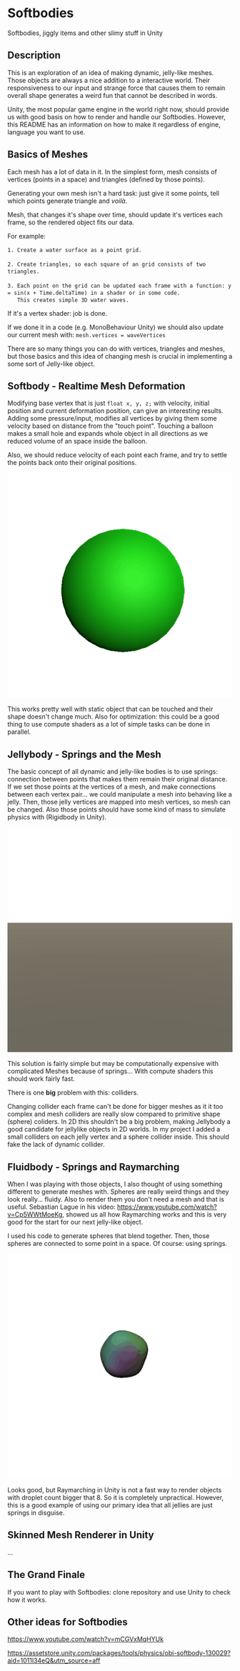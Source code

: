 # Softbodies
Softbodies, jiggly items and other slimy stuff in Unity

## Description

This is an exploration of an idea of making dynamic, jelly-like meshes. Those objects are always a nice addition to a interactive world.
Their responsiveness to our input and strange force that causes them to remain overall shape generates a weird fun that cannot be described in words.

Unity, the most popular game engine in the world right now, should provide us with good basis on how to render and handle our Softbodies.
However, this README has an information on how to make it regardless of engine, language you want to use.

## Basics of Meshes

Each mesh has a lot of data in it. In the simplest form, mesh consists of vertices (points in a space) and triangles (defined by those points).

Generating your own mesh isn't a hard task: just give it some points, tell which points generate triangle and *voilà*.

Mesh, that changes it's shape over time, should update it's vertices each frame, so the rendered object fits our data.

For example: 

    1. Create a water surface as a point grid.

    2. Create triangles, so each square of an grid consists of two triangles.

    3. Each point on the grid can be updated each frame with a function: y = sin(x + Time.deltaTime) in a shader or in some code.
       This creates simple 3D water waves.

If it's a vertex shader: job is done.

If we done it in a code (e.g. MonoBehaviour Unity) we should also update our current mesh with: ```mesh.vertices = waveVertices```

There are so many things you can do with vertices, triangles and meshes, but those basics and this idea of changing mesh is crucial in implementing a some sort of Jelly-like object.

## Softbody - Realtime Mesh Deformation

Modifying base vertex that is just ```float x, y, z;``` with velocity, initial position and current deformation position, can give an interesting results.
Adding some pressure/input, modifies all vertices by giving them some velocity based on distance from the "touch point". Touching a balloon makes a small hole and expands whole object in all directions as we reduced volume of an space inside the balloon.

Also, we should reduce velocity of each point each frame, and try to settle the points back onto their original positions.

![](softbody.gif)

This works pretty well with static object that can be touched and their shape doesn't change much. Also for optimization: this could be a good thing to use compute shaders as a lot of simple tasks can be done in parallel.

## Jellybody - Springs and the Mesh

The basic concept of all dynamic and jelly-like bodies is to use springs: connection between points that makes them remain their original distance. If we set those points at the vertices of a mesh, and make connections between each vertex pair... we could manipulate a mesh into behaving like a jelly. Then, those jelly vertices are mapped into mesh vertices, so mesh can be changed. Also those points should have some kind of mass to simulate physics with (Rigidbody in Unity). 

![](jellybody.gif)

This solution is fairly simple but may be computationally expensive with complicated Meshes because of springs... With compute shaders this should work fairly fast.

There is one **big** problem with this: colliders.

Changing collider each frame can't be done for bigger meshes as it it too complex and mesh colliders are really slow compared to primitive shape (sphere) coliders. In 2D this shouldn't be a big problem, making Jellybody a good candidate for jellylike objects in 2D worlds. In my project I added a small colliders on each jelly vertex and a sphere collider inside. This should fake the lack of dynamic collider.

## Fluidbody - Springs and Raymarching

When I was playing with those objects, I also thought of using something different to generate meshes with. Spheres are really weird things and they look really... fluidy. Also to render them you don't need a mesh and that is useful. Sebastian Lague in his video: https://www.youtube.com/watch?v=Cp5WWtMoeKg, showed us all how Raymarching works and this is very good for the start for our next jelly-like object.

I used his code to generate spheres that blend together. Then, those spheres are connected to some point in a space. Of course: using springs.

![](fluidbody.gif)

Looks good, but Raymarching in Unity is not a fast way to render objects with droplet count bigger that 8. So it is completely unpractical. However, this is a good example of using our primary idea that all jellies are just springs in disguise.


## Skinned Mesh Renderer in Unity
...


## The Grand Finale

If you want to play with Softbodies: clone repository and use Unity to check how it works.


## Other ideas for Softbodies


https://www.youtube.com/watch?v=mCGVxMqHYUk

https://assetstore.unity.com/packages/tools/physics/obi-softbody-130029?aid=1011l34eQ&utm_source=aff
